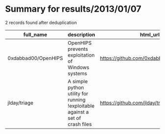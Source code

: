 
# Summary for results/2013/01/07
    
2 records found after deduplication

| full_name | description | html_url | matched_list | matched_count | pushed_at | size | stargazers_count | language | forks_count | vul_ids |
|---------------------|-------------------------------------------------------------------------------|----------------------------------------|----------------|-----------------|---------------------------|--------|--------------------|------------|---------------|-----------|
| 0xdabbad00/OpenHIPS | OpenHIPS prevents exploitation of Windows systems | https://github.com/0xdabbad00/OpenHIPS | ['exploit'] | 1 | 2013-01-07 19:58:35+00:00 | 804 | 34 | C++ | 23 | [] |
| jlday/triage | A simple python utility for running !exploitable against a set of crash files | https://github.com/jlday/triage | ['exploit'] | 1 | 2013-01-07 18:33:54+00:00 | 128 | 2 | Python | 3 | [] |
